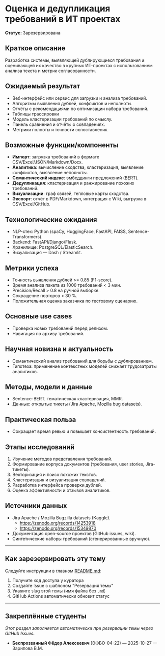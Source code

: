 # Оценка и дедупликация требований в ИТ проектах

**Статус:** Зарезервирована

## Краткое описание

Разработка системы, выявляющей дублирующиеся требования и оценивающей их качество в крупных ИТ-проектах с использованием анализа текста и метрик согласованности.

## Ожидаемый результат

- Веб-интерфейс или сервис для загрузки и анализа требований.
- Алгоритмы выявления дублей, конфликтов и неполноты.
- Отчёты с рекомендациями по оптимизации набора требований.
- Таблицы трассировки
- Модель кластеризации требований по смыслу.
- Панель сравнения и отчёты о совпадениях.
- Метрики полноты и точности сопоставления.

## Возможные функции/компоненты

- **Импорт**: загрузка требований в формате CSV/Excel/JSON/Markdown/Docx.
- **Аналитика**: вычисление сходства, кластеризация, выявление конфликтов, выявление неполноты.
- **Семантический индекс**: эмбеддинги предложений (BERT).
- **Дедупликация**: кластеризация и ранжирование похожих требований.
- **Визуализации**: граф связей, тепловые карты сходства.
- **Экспорт**: отчёт в PDF/Markdown, интеграция с Wiki, выгрузка в CSV/Excel/GitHub.

## Технологические ожидания

- NLP-стек: Python (spaCy, HuggingFace, FastAPI, FAISS, Sentence-Transformers).
- Backend: FastAPI/Django/Flask.
- Хранилище: PostgreSQL/ElasticSearch.
- Визуализация — Dash / Streamlit.

## Метрики успеха

- Точность выявления дублей >= 0.85 (F1-score).
- Время анализа пакета из 1000 требований < 3 мин.
- Precision/Recall > 0.8 на ручной выборке.
- Сокращение повторов > 30 %.
- Положительная оценка заказчика по тестовому сценарию.

## Основные use cases

- Проверка новых требований перед релизом.
- Навигация по архиву требований.

## Научная новизна и актуальность

- Семантический анализ требований для борьбы с дублированием.
- Гипотеза: применение контекстных моделей снижает трудозатраты аналитиков.

## Методы, модели и данные

- Sentence-BERT, тематическая кластеризация, MMR.
- Данные: открытые тикеты (Jira Apache, Mozilla bug datasets).

## Практическая польза

- Сокращает время ревью и повышает консистентность требований.

## Этапы исследований

1. Изучение методов представления требований.
2. Формирование корпуса документов (требования, user stories, Jira-тикеты).
3. Векторизация и поиск похожих текстов.
4. Кластеризация и визуализация совпадений.
5. Разработка интерфейса проверки дублей.
6. Оценка эффективности и отзывов аналитиков.

## Источники данных

- Jira Apache / Mozilla Bugzilla datasets (Kaggle).
    - https://zenodo.org/records/14253918
    - https://zenodo.org/records/15349870
- Документация open-source проектов (GitHub issues, wiki).
- Синтетические наборы требований (сгенерированные вручную).

---

## Как зарезервировать эту тему

Следуйте инструкции в главном [README.md](../../README.md#-как-зарезервировать-тему):
1. Получите код доступа у куратора
2. Создайте Issue с шаблоном "Резервация темы"
3. Укажите slug этой темы (имя файла без `.md`)
4. GitHub Actions автоматически обновит статус

---

## Закреплённые студенты

_Этот раздел заполняется автоматически при резервации темы через GitHub Issues._

- **Беспрозванный Фёдор Алексеевич** (ЭФБО-04-22) — 2025-10-27 — Зарипова В.М.

